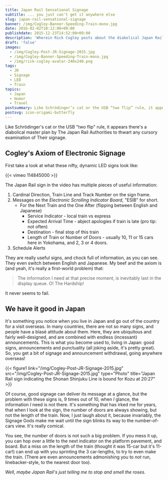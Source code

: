 ```yaml
---
title: Japan Rail Sensational Signage
subtitle: ... you just can't get it anywhere else
slug: japan-rail-sensational-signage
banner: /img/Cogley-Banner-Speeding-Train-mono.jpg
date: 2016-02-02T10:12:00+09:00
publishdate: 2015-12-23T14:52:00+09:00
description: 'Wherein Rick Cogley posts about the diabolical Japan Rail signage, that never shows what you need it to, when you need it.'
draft: 'false'
images:
  - /img/Cogley-Post-JR-Signage-2015.jpg
  - /img/Cogley-Banner-Speeding-Train-mono.jpg
  - /img/rick-cogley-avatar-240x240.png
tags:
  - JR
  - Signage
  - LED
  - Train
topics:
  - Japan
  - Humor
  - Travel
postsummary: Like Schrödinger’s cat or the USB “two flip” rule, it appears there’s a diabolical master plan by The Japan Rail Authorities to thwart any cursory examination of Their signage.
postsvg: icon-origami-butterfly
---
```


Like Schrödinger's cat or the USB "two flip" rule, it appears there's a diabolical master plan by The Japan Rail Authorities to thwart any cursory examination of Their signage.
<!--more-->

## Cogley's Axiom of Electronic Signage

First take a look at what these nifty, dynamic LED signs look like:

{{< vimeo 114845000 >}}

The Japan Rail sign in the video has multiple pieces of useful information:

1. Cardinal Direction, Train Line and Track Number on the sign frame.
1. Messages on the _Electronic Scrolling Indicator Board_, "ESIB" for short.
	* For the Next Train and the One After (flipping between English and Japanese)
		* Service Indicator - local train vs express
		* Expected Arrival Time - abject apologies if train is late (pro tip: not often)
		* Destination - final stop of this train
		* Length of Train or Number of Doors - usually 10, 11 or 15 cars here in Yokohama, and 2, 3 or 4 doors.
1. Schedule Alerts

They are really useful signs, and chock full of information, as you can see. They even switch between English and Japanese. My beef and the axiom is (and yeah, it's really a first-world problem) that:

>The information I need at that precise moment, is inevitably last in the display queue. O! The Hardship!

It never seems to fail.

## We have it good in Japan

It's something you notice when you live in Japan and go out of the country for a visit overseas. In many countries, there are not so many signs, and people have a blasé attitude about them. Here, they are ubiquitous and fairly well-designed, and are combined with endless (incessant) announcements. This is what you become used to, living in Japan: good signs, announcements and punctuality (all joking aside, it's pretty great). So, you get a bit of signage and announcement withdrawal, going anywhere overseas!

{{< figure1 link="/img/Cogley-Post-JR-Signage-2015.jpg" src="/img/Cogley-Post-JR-Signage-2015.jpg" type="Photo" title="Japan Rail sign indicating the Shonan Shinjuku Line is bound for Kozu at 20:27" >}}

Of course, good signage can deliver its message at a glance, but the problem with these signs is, 9 times out of 10, when _I_ glance, the information _I_ need is not there. It's something that has irked me for years, that when I look at the sign, the number of doors are always showing, but not the length of the train. Now, I just laugh about it, because invariably, the Signage Gods make me wait until the sign blinks its way to the number-of-cars view. It's really comical.

You see, the number of doors is not such a big problem. If you mess it up, you can hop over a little to the next indicator on the platform pavement, and board. But a miss on the length of the train (thought it was 15-car but it's 11-car!) can end up with you sprinting the 3 car-lengths, to try to even make the train. (There are even announcements admonishing you to _not_ run, linebacker-style, to the nearest door too).

_Well, maybe Japan Rail's just telling me to stop and smell the roses._
